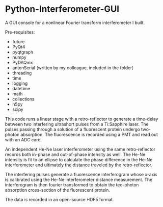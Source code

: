 # Python-Interferometer-GUI
A GUI console for a nonlinear Fourier transform interferometer I built.

Pre-requisites:
+ future
+ PyQt4
+ pyqtgraph
+ numpy
+ PyDAQmx
+ antonSerial (written by my colleague, included in the folder)
+ threading
+ time
+ logging
+ datetime
+ math
+ collections
+ h5py
+ scipy

This code runs a linear stage with a retro-reflector to generate a time-delay between two interfering ultrashort pulses from a Ti:Sapphire laser. The pulses passing through a solution of a fluorescent protein undergo two-photon absorption. The fluorescence is recorded using a PMT and read out with an ADC card. 

An independent He-Ne laser interferometer using the same retro-reflector records both in-phase and out-of-phase intensity as well. The He-Ne intensity is fit to an ellipse to calculate the phase difference in the He-Ne interferometer and ultimately the distance traveled by the retro-reflector.

The interfering pulses generate a fluorescence interferogram whose x-axis is calibrated using the He-Ne interferometer distance measurement. The interferogram is then fourier transformed to obtain the teo-photon absorption cross-section of the fluorescent protein.

The data is recorded in an open-source HDF5 format.
